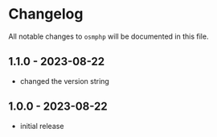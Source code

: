 # Changelog

All notable changes to `osmphp` will be documented in this file.

## 1.1.0 - 2023-08-22

- changed the version string

## 1.0.0 - 2023-08-22

- initial release
